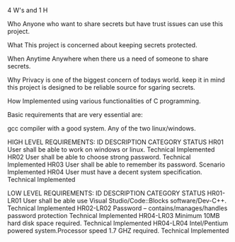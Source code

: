 
4 W's and 1 H

Who
Anyone who want to share secrets but have trust issues can use this project.

What
This project is concerned about keeping secrets protected.

When
Anytime Anywhere when there us a need of someone to share secrets.

Why
Privacy is one of the biggest concern of todays world. keep it in mind this project is designed to be reliable source for sgaring secrets.

How
Implemented using various functionalities of C programming.

Basic requirements that are very essential are:

gcc compiler with a good system.
Any of the two linux/windows.

HIGH LEVEL REQUIREMENTS:
ID	DESCRIPTION	CATEGORY	STATUS
HR01	User shall be able to work on windows or linux.	Technical	Implemented
HR02	User shall be able to choose strong password.	Technical	Implemented
HR03	User shall be able to remember its password.	Scenario	Implemented
HR04	User must have a decent system specification.	Technical	Implemented

LOW LEVEL REQUIREMENTS:
ID	DESCRIPTION	CATEGORY	STATUS
HR01-LR01	User shall be able use Visual Studio/Code::Blocks software/Dev-C++.	Technical	Implemented
HR02-LR02	Password – contains/manages/handles password protection	Technical	Implemented
HR04-LR03	Minimum 10MB hard disk space required.	Technical	Implemented
HR04-LR04	Intel/Pentium powered system.Processor speed 1.7 GHZ required.	Technical	Implemented
